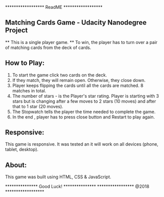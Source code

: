 ****************** ReadME ******************

## Matching Cards Game - Udacity Nanodegree Project

** This is a single player game.
** To win, the player has to turn over a pair of matching cards from the deck of cards.

## How to Play:
1. To start the game click two cards on the deck.
2. If they match, they will remain open. Otherwise, they close down.
3. Player keeps flipping the cards until all the cards are matched. 8 matches in total.
4. The number of stars - is the Player's star rating. Player is starting with 3 stars but is changing after a few moves to 2 stars (10 moves) and after that to 1 star (20 moves).
5. The Stopwatch tells the player the time needed to complete the game.
6. In the end , player has to press close button and Restart to play again.

## Responsive:
This game is responsive. It was tested an it will work on all devices (phone, tablet, desktop).

## About:
This game was built using HTML, CSS & JavaScript.

*************** Good Luck! ***************
***************** @2018 ******************
